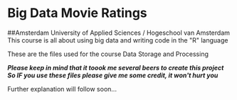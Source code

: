 # Big Data Movie Ratings
##Amsterdam University of Applied Sciences / Hogeschool van Amsterdam
This course is all about using big data and writing code in the "R" language

These are the files used for the course Data Storage and Processing

***Please keep in mind that it toook me several beers to create this project
So IF you use these files please give me some credit, it won't hurt you***

Further explanation will follow soon...
